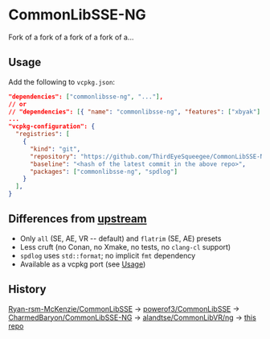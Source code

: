 # CommonLibSSE-NG

Fork of a fork of a fork of a fork of a...

## Usage

Add the following to `vcpkg.json`:

```json
"dependencies": ["commonlibsse-ng", "..."],
// or
// "dependencies": [{ "name": "commonlibsse-ng", "features": ["xbyak"] }, ...]
...
"vcpkg-configuration": {
  "registries": [
    {
      "kind": "git",
      "repository": "https://github.com/ThirdEyeSqueegee/CommonLibSSE-NG-vcpkg",
      "baseline": "<hash of the latest commit in the above repo>",
      "packages": ["commonlibsse-ng", "spdlog"]
    }
  ],
}
```

## Differences from [upstream](https://github.com/alandtse/CommonLibVR/tree/ng)

- Only `all` (SE, AE, VR -- default) and `flatrim` (SE, AE) presets
- Less cruft (no Conan, no Xmake, no tests, no `clang-cl` support)
- `spdlog` uses `std::format`; no implicit `fmt` dependency
- Available as a vcpkg port (see [Usage](#usage))

## History

[Ryan-rsm-McKenzie/CommonLibSSE](https://github.com/Ryan-rsm-McKenzie/CommonLibSSE) -> [powerof3/CommonLibSSE](https://github.com/powerof3/CommonLibSSE) -> [CharmedBaryon/CommonLibSSE-NG](https://github.com/CharmedBaryon/CommonLibSSE-NG) -> [alandtse/CommonLibVR/ng](https://github.com/alandtse/CommonLibVR/tree/ng) -> [this repo](#)
